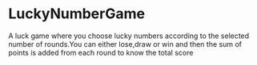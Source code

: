 # LuckyNumberGame
 A luck game where you choose lucky numbers according to the selected number of rounds.You can either lose,draw or win and then the sum of points is added from each round to know the total score
